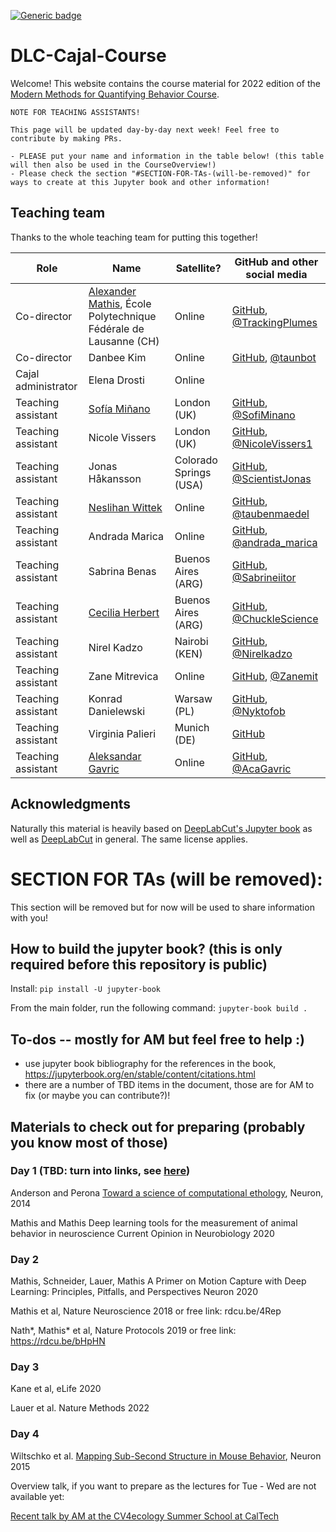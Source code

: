 [![Generic badge](https://img.shields.io/badge/Contributions-Welcome-brightgreen.svg)](README.md)

# DLC-Cajal-Course

Welcome! This website contains the course material for 2022 edition of the [Modern Methods for Quantifying Behavior Course](https://cajal-training.org/neurokit/behavioural-analysis/).

```{warning}
NOTE FOR TEACHING ASSISTANTS!

This page will be updated day-by-day next week! Feel free to contribute by making PRs.

- PLEASE put your name and information in the table below! (this table will then also be used in the CourseOverview!)
- Please check the section "#SECTION-FOR-TAs-(will-be-removed)" for ways to create at this Jupyter book and other information!

```

## Teaching team

Thanks to the whole teaching team for putting this together!

| Role                                                | Name                  | Satellite? | GitHub and other social media                        |
|------------------------------------------------------------|-----------------------------------------------------------------------------|---------------------------|----------------------------------------|
| Co-director | [Alexander Mathis](https://people.epfl.ch/alexander.mathis), École Polytechnique Fédérale de Lausanne (CH) | Online | [GitHub](https://github.com/AlexEMG), [@TrackingPlumes](https://twitter.com/TrackingPlumes) |
| Co-director | Danbee Kim | Online | [GitHub](https://github.com/Taunsquared), [@taunbot](https://twitter.com/taunbot) |
| Cajal administrator | Elena Drosti | Online | |
| Teaching assistant | [Sofía Miñano](https://sfmig.github.io/) | London (UK)| [GitHub](https://github.com/sfmig), [@SofiMinano](https://twitter.com/SofiMinano)
| Teaching assistant | Nicole Vissers | London (UK) | [GitHub](https://github.com/nicole-vissers), [@NicoleVissers1](https://twitter.com/NicoleVissers1)
| Teaching assistant | Jonas Håkansson | Colorado Springs (USA)| [GitHub](https://github.com/biol-jsh), [@ScientistJonas](https://twitter.com/ScientistJonas)
| Teaching assistant | [Neslihan Wittek](https://wittek.dev/home-nesli/) | Online | [GitHub](https://github.com/neslihanedes), [@taubenmaedel](https://twitter.com/taubenmaedel)
| Teaching assistant | Andrada Marica | Online | [GitHub](https://github.com/andrada08), [@andrada_marica](https://twitter.com/andrada_marica)
| Teaching assistant | Sabrina Benas | Buenos Aires (ARG) | [GitHub](https://github.com/sabrinabenas), [@Sabrineiitor](https://twitter.com/Sabrineiitor)
| Teaching assistant | [Cecilia Herbert](https://ceci.herbert.com.ar) | Buenos Aires (ARG) | [GitHub](https://github.com/ChucklesOnGitHub), [@ChuckleScience](https://twitter.com/ChuckleScience)
| Teaching assistant | Nirel Kadzo | Nairobi (KEN) | [GitHub](https://github.com/kadzon), [@Nirelkadzo](https://twitter.com/Nirelkadzo)
| Teaching assistant | Zane Mitrevica | Online | [GitHub](https://github.com/zanemit), [@Zanemit](https://twitter.com/Zanemit)
| Teaching assistant | Konrad Danielewski | Warsaw (PL) | [GitHub](https://github.com/KonradDanielewski), [@Nyktofob](https://twitter.com/Nyktofob)
| Teaching assistant | Virginia Palieri | Munich (DE) | [GitHub](https://github.com/vpalieri)
| Teaching assistant | [Aleksandar Gavric](http://www.aleksandargavric.com) | Online | [GitHub](https://github.com/alex-gavric), [@AcaGavric](https://twitter.com/AcaGavric)


## Acknowledgments

Naturally this material is heavily based on [DeepLabCut's Jupyter book](https://deeplabcut.github.io/DeepLabCut/README.html) as well as [DeepLabCut](https://github.com/DeepLabCut/DeepLabCut) in general. The same license applies.


# SECTION FOR TAs (will be removed):

This section will be removed but for now will be used to share information with you!

## How to build the jupyter book? (this is only required before this repository is public)

Install: `pip install -U jupyter-book`

From the main folder, run the following command: `jupyter-book build .`

## To-dos -- mostly for AM but feel free to help :)

- use jupyter book bibliography for the references in the book, https://jupyterbook.org/en/stable/content/citations.html
- there are a number of TBD items in the document, those are for AM to fix (or maybe you can contribute?)!

## Materials to check out for preparing (probably you know most of those)

### Day 1 (TBD: turn into links, see [here](http://www.mackenziemathislab.org/deeplabcut))

Anderson and Perona [Toward a science of computational ethology](https://www.sciencedirect.com/science/article/pii/S0896627314007934), Neuron, 2014

Mathis and Mathis Deep learning tools for the measurement of animal behavior in neuroscience Current Opinion in Neurobiology 2020

### Day 2

Mathis, Schneider, Lauer, Mathis A Primer on Motion Capture with Deep Learning: Principles, Pitfalls, and Perspectives Neuron 2020

Mathis et al, Nature Neuroscience 2018 or free link: rdcu.be/4Rep

Nath*, Mathis* et al, Nature Protocols 2019 or free link: https://rdcu.be/bHpHN

### Day 3

Kane et al, eLife 2020

Lauer et al. Nature Methods 2022

### Day 4

Wiltschko et al. [Mapping Sub-Second Structure in Mouse Behavior](https://www.ncbi.nlm.nih.gov/pmc/articles/PMC4708087/), Neuron 2015


Overview talk, if you want to prepare as the lectures for Tue - Wed are not available yet:

[Recent talk by AM at the CV4ecology Summer School at CalTech](https://www.youtube.com/watch?v=jfIb2qfAkQU)
